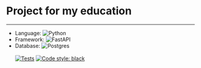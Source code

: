 # Project for my education
***
- Language: ![Python](https://img.shields.io/badge/python-3670A0?style=for-the-badge&logo=python&logoColor=ffdd54)
- Framework: ![FastAPI](https://img.shields.io/badge/FastAPI-005571?style=for-the-badge&logo=fastapi)
- Database: ![Postgres](https://img.shields.io/badge/postgres-%23316192.svg?style=for-the-badge&logo=postgresql&logoColor=white)
<br/><br/>
[![Tests](https://github.com/Ramazan2002/my_app/actions/workflows/tests_workflow.yaml/badge.svg)](https://github.com/Ramazan2002/my_app/actions/workflows/tests_workflow.yaml)
[![Code style: black](https://img.shields.io/badge/code%20style-black-000000.svg)](https://github.com/psf/black)